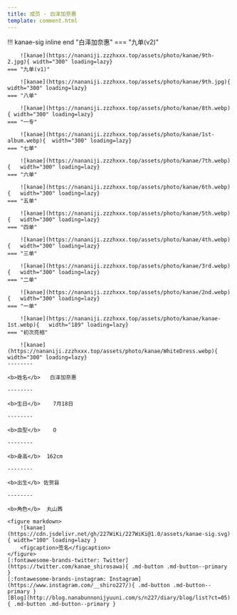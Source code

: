 ```yaml
---
title: 成员 - 白泽加奈惠
template: comment.html
---
```


!!! kanae-sig inline end "白泽加奈惠"
    === "九单(v2)"

        ![kanae](https://nananiji.zzzhxxx.top/assets/photo/kanae/9th-2.jpg){ width="300" loading=lazy}
    === "九单(v1)"

        ![kanae](https://nananiji.zzzhxxx.top/assets/photo/kanae/9th.jpg){ width="300" loading=lazy}
    === "八单"

        ![kanae](https://nananiji.zzzhxxx.top/assets/photo/kanae/8th.webp){ width="300" loading=lazy}
    === "一专"

        ![kanae](https://nananiji.zzzhxxx.top/assets/photo/kanae/1st-album.webp){  width="300" loading=lazy}
    === "七单"

        ![kanae](https://nananiji.zzzhxxx.top/assets/photo/kanae/7th.webp){   width="300" loading=lazy}
    === "六单"

        ![kanae](https://nananiji.zzzhxxx.top/assets/photo/kanae/6th.webp){   width="300" loading=lazy}
    === "五单"

        ![kanae](https://nananiji.zzzhxxx.top/assets/photo/kanae/5th.webp){   width="300" loading=lazy}
    === "四单"

        ![kanae](https://nananiji.zzzhxxx.top/assets/photo/kanae/4th.webp){   width="300" loading=lazy}
    === "三单"

        ![kanae](https://nananiji.zzzhxxx.top/assets/photo/kanae/3rd.webp){   width="300" loading=lazy}
    === "二单"

        ![kanae](https://nananiji.zzzhxxx.top/assets/photo/kanae/2nd.webp){   width="300" loading=lazy}
    === "一单"

        ![kanae](https://nananiji.zzzhxxx.top/assets/photo/kanae/kanae-1st.webp){   width="189" loading=lazy}
    === "初次亮相"

        ![kanae](https://nananiji.zzzhxxx.top/assets/photo/kanae/WhiteDress.webp){   width="300" loading=lazy}
    --------

    <b>姓名</b>   白泽加奈惠 

    --------

    <b>生日</b>    7月18日

    --------

    <b>血型</b>    O

    --------

    <b>身高</b>  162cm

    --------

    <b>出生</b> 佐贺县

    --------

    <b>角色</b>  丸山茜

    <figure markdown>
        ![kanae](https://cdn.jsdelivr.net/gh/227WiKi/227WiKi@1.0/assets/kanae-sig.svg){ width="100" loading=lazy }
        <figcaption>签名</figcaption>
    </figure>
    [:fontawesome-brands-twitter: Twitter](https://twitter.com/kanae_shirosawa){ .md-button .md-button--primary }
    [:fontawesome-brands-instagram: Instagram](https://www.instagram.com/__shiro227/){ .md-button .md-button--primary }
    [Blog](http://blog.nanabunnonijyuuni.com/s/n227/diary/blog/list?ct=05){ .md-button .md-button--primary }